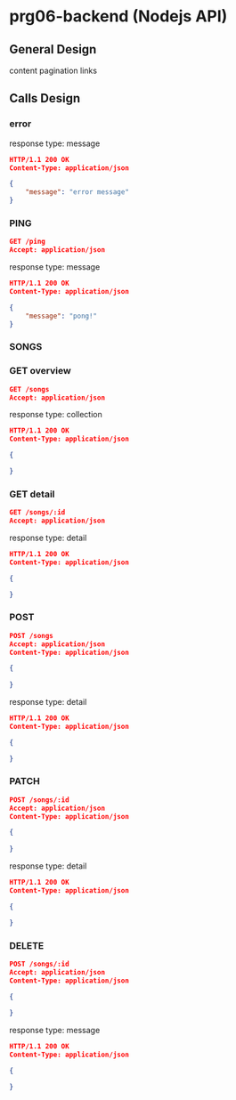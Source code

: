 # prg06-backend (Nodejs API)


## General Design

content
pagination
links

## Calls Design

### error

response type: message

```json
HTTP/1.1 200 OK
Content-Type: application/json

{ 
    "message": "error message" 
}
```

### PING

```json
GET /ping
Accept: application/json
```

response type: message

```json
HTTP/1.1 200 OK
Content-Type: application/json

{ 
    "message": "pong!" 
}
```

### SONGS

### GET overview

```json
GET /songs
Accept: application/json
```

response type: collection


```json
HTTP/1.1 200 OK
Content-Type: application/json

{

}
```

### GET detail

```json
GET /songs/:id
Accept: application/json
```

response type: detail


```json
HTTP/1.1 200 OK
Content-Type: application/json

{

}
```

### POST

```json
POST /songs
Accept: application/json
Content-Type: application/json

{
    
}
```

response type: detail


```json
HTTP/1.1 200 OK
Content-Type: application/json

{

}
```

### PATCH

```json
POST /songs/:id
Accept: application/json
Content-Type: application/json

{
    
}
```

response type: detail


```json
HTTP/1.1 200 OK
Content-Type: application/json

{

}
```

### DELETE 

```json
POST /songs/:id
Accept: application/json
Content-Type: application/json

{
    
}
```

response type: message


```json
HTTP/1.1 200 OK
Content-Type: application/json

{

}
```




